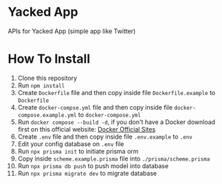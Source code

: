 # Yacked App
APIs for Yacked App (simple app like Twitter)

# How To Install
1. Clone this repository
2. Run ``` npm install ```
3. Create ``` Dockerfile ``` file and then copy inside file ``` Dockerfile.example ``` to ``` Dockerfile ```
4. Create ``` docker-compse.yml ``` file and then copy inside file ``` docker-compose.example.yml ``` to ``` docker-compose.yml ```
5. Run ``` docker compose --build -d ```, if you don't have a Docker download first on this official website: [Docker Official Sites](https://www.docker.com/products/docker-desktop/)
6. Create ``` .env ``` file and then copy inside file ``` .env.example ``` to ``` .env ```
7. Edit your config database on ``` .env ``` file
8. Run ``` npx prisma init ``` to initiate prisma orm
9. Copy inside ``` scheme.example.prisma ``` file into ``` ./prisma/scheme.prisma ```
10. Run ``` npx prisma db push ``` to push model into database
11. Run ``` npx prisma migrate dev ``` to migrate database

